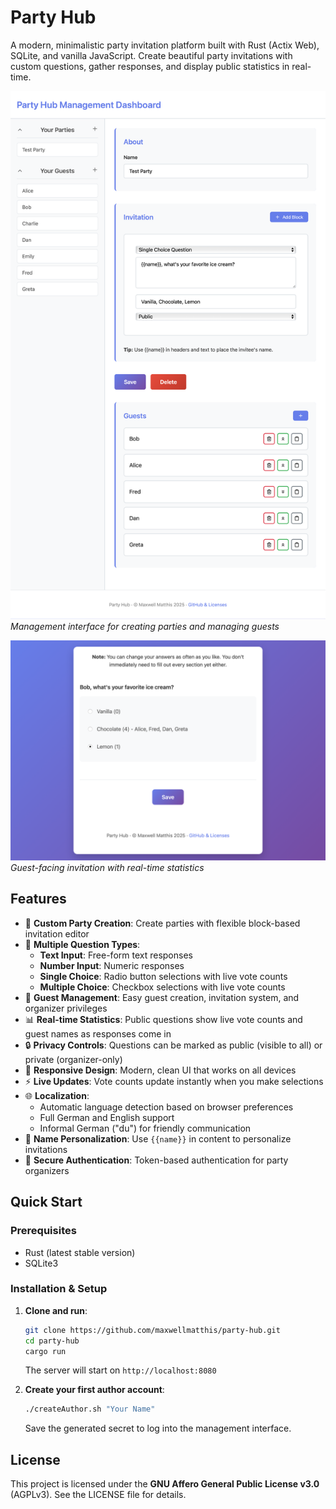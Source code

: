 # Party Hub

A modern, minimalistic party invitation platform built with Rust (Actix Web), SQLite, and vanilla JavaScript. Create beautiful party invitations with custom questions, gather responses, and display public statistics in real-time.

![Party Management Interface](examples/Party-Hub-Management.png)
*Management interface for creating parties and managing guests*

![Guest Invitation View](examples/Party-Hub-Invitation.png)
*Guest-facing invitation with real-time statistics*

## Features

- 🎉 **Custom Party Creation**: Create parties with flexible block-based invitation editor
- 📝 **Multiple Question Types**:
  - **Text Input**: Free-form text responses
  - **Number Input**: Numeric responses
  - **Single Choice**: Radio button selections with live vote counts
  - **Multiple Choice**: Checkbox selections with live vote counts
- 👥 **Guest Management**: Easy guest creation, invitation system, and organizer privileges
- 📊 **Real-time Statistics**: Public questions show live vote counts and guest names as responses come in
- 🔒 **Privacy Controls**: Questions can be marked as public (visible to all) or private (organizer-only)
- 📱 **Responsive Design**: Modern, clean UI that works on all devices
- ⚡ **Live Updates**: Vote counts update instantly when you make selections
- 🌐 **Localization**:
  - Automatic language detection based on browser preferences
  - Full German and English support
  - Informal German ("du") for friendly communication
- 👤 **Name Personalization**: Use `{{name}}` in content to personalize invitations
- 🔐 **Secure Authentication**: Token-based authentication for party organizers

## Quick Start

### Prerequisites

- Rust (latest stable version)
- SQLite3

### Installation & Setup

1. **Clone and run**:

   ```bash
   git clone https://github.com/maxwellmatthis/party-hub.git
   cd party-hub
   cargo run
   ```

   The server will start on `http://localhost:8080`

2. **Create your first author account**:

   ```bash
   ./createAuthor.sh "Your Name"
   ```

   Save the generated secret to log into the management interface.

## License

This project is licensed under the **GNU Affero General Public License v3.0** (AGPLv3). See the LICENSE file for details.
